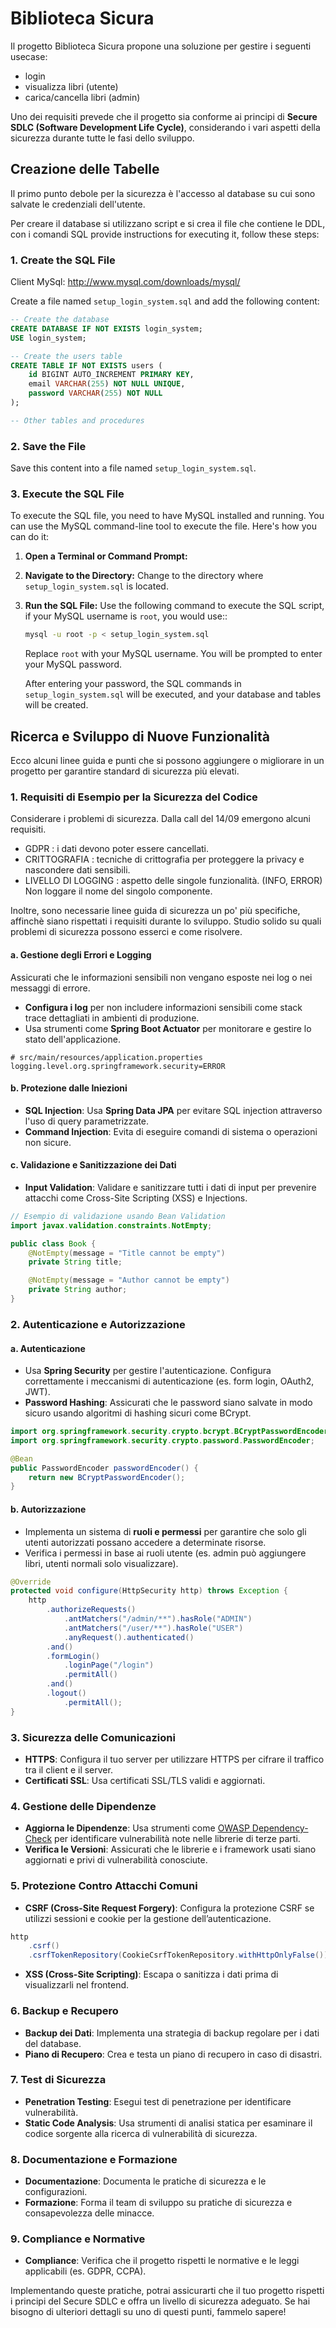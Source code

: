 # Biblioteca Sicura

Il progetto Biblioteca Sicura propone una soluzione per gestire i seguenti usecase:

- login
- visualizza libri (utente)
- carica/cancella libri (admin)

Uno dei requisiti prevede che il progetto sia conforme ai principi di **Secure SDLC (Software Development Life Cycle)**, considerando i vari aspetti della sicurezza durante tutte le fasi dello sviluppo.

## Creazione delle Tabelle

Il primo punto debole per la sicurezza è l'accesso al database su cui sono salvate le credenziali dell'utente.


Per creare il database si utilizzano script e si crea il file che contiene le DDL, con i comandi SQL provide instructions for executing it, follow these steps:

### 1. Create the SQL File

Client MySql:
http://www.mysql.com/downloads/mysql/

Create a file named `setup_login_system.sql` and add the following content:

```sql
-- Create the database
CREATE DATABASE IF NOT EXISTS login_system;
USE login_system;

-- Create the users table
CREATE TABLE IF NOT EXISTS users (
    id BIGINT AUTO_INCREMENT PRIMARY KEY,
    email VARCHAR(255) NOT NULL UNIQUE,
    password VARCHAR(255) NOT NULL
);

-- Other tables and procedures
```

### 2. Save the File

Save this content into a file named `setup_login_system.sql`.

### 3. Execute the SQL File

To execute the SQL file, you need to have MySQL installed and running. You can use the MySQL command-line tool to execute the file. Here's how you can do it:

1. **Open a Terminal or Command Prompt:**

2. **Navigate to the Directory:**
   Change to the directory where `setup_login_system.sql` is located.

3. **Run the SQL File:**
   Use the following command to execute the SQL script, if your MySQL username is `root`, you would use::

   ```bash
   mysql -u root -p < setup_login_system.sql
   ```

   Replace `root` with your MySQL username. You will be prompted to enter your MySQL password.

   After entering your password, the SQL commands in `setup_login_system.sql` will be executed, and your database and tables will be created.


## Ricerca e Sviluppo di Nuove Funzionalità

Ecco alcuni linee guida e punti che si possono aggiungere o migliorare in un progetto per garantire standard di sicurezza più elevati.

### 1. **Requisiti di Esempio per la Sicurezza del Codice**

Considerare i problemi di sicurezza. Dalla call del 14/09 emergono alcuni requisiti.

- GDPR : i dati devono poter essere cancellati.
- CRITTOGRAFIA : tecniche di crittografia per proteggere la privacy e nascondere dati sensibili.
- LIVELLO DI LOGGING : aspetto delle singole funzionalità. (INFO, ERROR) Non loggare il nome del singolo componente.

Inoltre, sono necessarie linee guida di sicurezza un po' più specifiche, affinchè siano rispettati i requisiti durante lo sviluppo. 
Studio solido su quali problemi di sicurezza possono esserci e come risolvere. 

#### a. **Gestione degli Errori e Logging**

Assicurati che le informazioni sensibili non vengano esposte nei log o nei messaggi di errore.

- **Configura i log** per non includere informazioni sensibili come stack trace dettagliati in ambienti di produzione.
- Usa strumenti come **Spring Boot Actuator** per monitorare e gestire lo stato dell'applicazione.

```properties
# src/main/resources/application.properties
logging.level.org.springframework.security=ERROR
```

#### b. **Protezione dalle Iniezioni**

- **SQL Injection**: Usa **Spring Data JPA** per evitare SQL injection attraverso l'uso di query parametrizzate.
- **Command Injection**: Evita di eseguire comandi di sistema o operazioni non sicure.

#### c. **Validazione e Sanitizzazione dei Dati**

- **Input Validation**: Validare e sanitizzare tutti i dati di input per prevenire attacchi come Cross-Site Scripting (XSS) e Injections.

```java
// Esempio di validazione usando Bean Validation
import javax.validation.constraints.NotEmpty;

public class Book {
    @NotEmpty(message = "Title cannot be empty")
    private String title;

    @NotEmpty(message = "Author cannot be empty")
    private String author;
}
```

### 2. **Autenticazione e Autorizzazione**

#### a. **Autenticazione**

- Usa **Spring Security** per gestire l'autenticazione. Configura correttamente i meccanismi di autenticazione (es. form login, OAuth2, JWT).
- **Password Hashing**: Assicurati che le password siano salvate in modo sicuro usando algoritmi di hashing sicuri come BCrypt.

```java
import org.springframework.security.crypto.bcrypt.BCryptPasswordEncoder;
import org.springframework.security.crypto.password.PasswordEncoder;

@Bean
public PasswordEncoder passwordEncoder() {
    return new BCryptPasswordEncoder();
}
```

#### b. **Autorizzazione**

- Implementa un sistema di **ruoli e permessi** per garantire che solo gli utenti autorizzati possano accedere a determinate risorse.
- Verifica i permessi in base ai ruoli utente (es. admin può aggiungere libri, utenti normali solo visualizzare).

```java
@Override
protected void configure(HttpSecurity http) throws Exception {
    http
        .authorizeRequests()
            .antMatchers("/admin/**").hasRole("ADMIN")
            .antMatchers("/user/**").hasRole("USER")
            .anyRequest().authenticated()
        .and()
        .formLogin()
            .loginPage("/login")
            .permitAll()
        .and()
        .logout()
            .permitAll();
}
```

### 3. **Sicurezza delle Comunicazioni**

- **HTTPS**: Configura il tuo server per utilizzare HTTPS per cifrare il traffico tra il client e il server.
- **Certificati SSL**: Usa certificati SSL/TLS validi e aggiornati.

### 4. **Gestione delle Dipendenze**

- **Aggiorna le Dipendenze**: Usa strumenti come [OWASP Dependency-Check](https://owasp.org/www-project-dependency-check/) per identificare vulnerabilità note nelle librerie di terze parti.
- **Verifica le Versioni**: Assicurati che le librerie e i framework usati siano aggiornati e privi di vulnerabilità conosciute.

### 5. **Protezione Contro Attacchi Comuni**

- **CSRF (Cross-Site Request Forgery)**: Configura la protezione CSRF se utilizzi sessioni e cookie per la gestione dell’autenticazione.

```java
http
    .csrf()
    .csrfTokenRepository(CookieCsrfTokenRepository.withHttpOnlyFalse());
```

- **XSS (Cross-Site Scripting)**: Escapa o sanitizza i dati prima di visualizzarli nel frontend.

### 6. **Backup e Recupero**

- **Backup dei Dati**: Implementa una strategia di backup regolare per i dati del database.
- **Piano di Recupero**: Crea e testa un piano di recupero in caso di disastri.

### 7. **Test di Sicurezza**

- **Penetration Testing**: Esegui test di penetrazione per identificare vulnerabilità.
- **Static Code Analysis**: Usa strumenti di analisi statica per esaminare il codice sorgente alla ricerca di vulnerabilità di sicurezza.

### 8. **Documentazione e Formazione**

- **Documentazione**: Documenta le pratiche di sicurezza e le configurazioni.
- **Formazione**: Forma il team di sviluppo su pratiche di sicurezza e consapevolezza delle minacce.

### 9. **Compliance e Normative**

- **Compliance**: Verifica che il progetto rispetti le normative e le leggi applicabili (es. GDPR, CCPA).

Implementando queste pratiche, potrai assicurarti che il tuo progetto rispetti i principi del Secure SDLC e offra un livello di sicurezza adeguato. Se hai bisogno di ulteriori dettagli su uno di questi punti, fammelo sapere!

